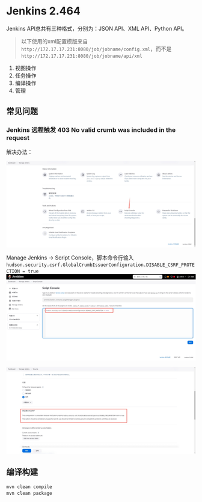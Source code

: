 # Jenkins 2.464

Jenkins API总共有三种格式，分别为：JSON API、XML API、Python API。

> 以下使用的xml配置模版来自`http://172.17.17.231:8080/job/jobname/config.xml`，而不是`http://172.17.17.231:8080/job/jobname/api/xml`


1. 视图操作
2. 任务操作
3. 编译操作
4. 管理

## 常见问题

### Jenkins 远程触发 403 No valid crumb was included in the request

解决办法：

![](doc/assets/1.png)

Manage Jenkins -> Script Console，脚本命令行输入`hudson.security.csrf.GlobalCrumbIssuerConfiguration.DISABLE_CSRF_PROTECTION = true
`
![](doc/assets/2.png)

![](doc/assets/3.png)

## 编译构建

```bash
mvn clean compile
mvn clean package
```